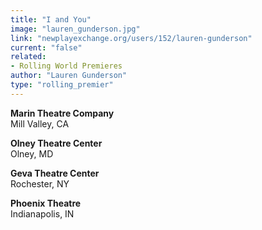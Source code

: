 ```yaml
---
title: "I and You"
image: "lauren_gunderson.jpg"
link: "newplayexchange.org/users/152/lauren-gunderson"
current: "false"
related:
- Rolling World Premieres
author: "Lauren Gunderson"
type: "rolling_premier"
---
```


**Marin Theatre Company**\
Mill Valley, CA

**Olney Theatre Center**\
Olney, MD

**Geva Theatre Center**\
Rochester, NY

**Phoenix Theatre**\
Indianapolis, IN
